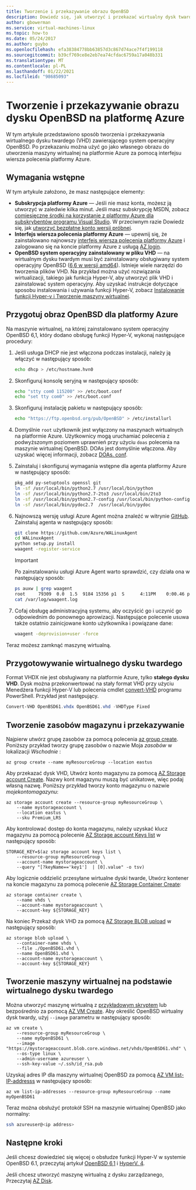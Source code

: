 ```yaml
---
title: Tworzenie i przekazywanie obrazu OpenBSD
description: Dowiedz się, jak utworzyć i przekazać wirtualny dysk twardy (VHD) zawierający system operacyjny OpenBSD, aby utworzyć maszynę wirtualną platformy Azure za pomocą interfejsu wiersza polecenia platformy Azure
author: gbowerman
ms.service: virtual-machines-linux
ms.topic: how-to
ms.date: 05/24/2017
ms.author: guybo
ms.openlocfilehash: efa38384778bb63857d3c867d74ace7f4f199118
ms.sourcegitcommit: b39cf769ce8e2eb7ea74cfdac6759a17a048b331
ms.translationtype: MT
ms.contentlocale: pl-PL
ms.lasthandoff: 01/22/2021
ms.locfileid: "98685093"
---
```

# <a name="create-and-upload-an-openbsd-disk-image-to-azure"></a>Tworzenie i przekazywanie obrazu dysku OpenBSD na platformę Azure
W tym artykule przedstawiono sposób tworzenia i przekazywania wirtualnego dysku twardego (VHD) zawierającego system operacyjny OpenBSD. Po przekazaniu można użyć go jako własnego obrazu do utworzenia maszyny wirtualnej na platformie Azure za pomocą interfejsu wiersza polecenia platformy Azure.


## <a name="prerequisites"></a>Wymagania wstępne
W tym artykule założono, że masz następujące elementy:

* **Subskrypcja platformy Azure** — Jeśli nie masz konta, możesz ją utworzyć w zaledwie kilka minut. Jeśli masz subskrypcję MSDN, zobacz [comiesięczne środki na korzystanie z platformy Azure dla subskrybentów programu Visual Studio](https://azure.microsoft.com/pricing/member-offers/msdn-benefits-details/). W przeciwnym razie Dowiedz się, jak [utworzyć bezpłatne konto wersji próbnej](https://azure.microsoft.com/pricing/free-trial/).  
* **Interfejs wiersza polecenia platformy Azure** — upewnij się, że zainstalowano najnowszy [interfejs wiersza polecenia platformy Azure](/cli/azure/install-azure-cli) i zalogowano się na koncie platformy Azure z usługą [AZ login](/cli/azure/reference-index).
* **OpenBSD system operacyjny zainstalowany w pliku VHD** — na wirtualnym dysku twardym musi być zainstalowany obsługiwany system operacyjny OpenBSD ([6,6 w wersji amd64](https://ftp.openbsd.org/pub/OpenBSD/6.6/amd64/)). Istnieje wiele narzędzi do tworzenia plików VHD. Na przykład można użyć rozwiązania wirtualizacji, takiego jak funkcja Hyper-V, aby utworzyć plik VHD i zainstalować system operacyjny. Aby uzyskać instrukcje dotyczące sposobu instalowania i używania funkcji Hyper-V, zobacz [Instalowanie funkcji Hyper-v i Tworzenie maszyny wirtualnej](/previous-versions/windows/it-pro/windows-server-2012-R2-and-2012/hh846766(v=ws.11)).


## <a name="prepare-openbsd-image-for-azure"></a>Przygotuj obraz OpenBSD dla platformy Azure
Na maszynie wirtualnej, na której zainstalowano system operacyjny OpenBSD 6,1, który dodano obsługę funkcji Hyper-V, wykonaj następujące procedury:

1. Jeśli usługa DHCP nie jest włączona podczas instalacji, należy ją włączyć w następujący sposób:

    ```sh    
    echo dhcp > /etc/hostname.hvn0
    ```

2. Skonfiguruj konsolę seryjną w następujący sposób:

    ```sh
    echo "stty com0 115200" >> /etc/boot.conf
    echo "set tty com0" >> /etc/boot.conf
    ```

3. Skonfiguruj instalację pakietu w następujący sposób:

    ```sh
    echo "https://ftp.openbsd.org/pub/OpenBSD" > /etc/installurl
    ```
   
4. Domyślnie `root` użytkownik jest wyłączony na maszynach wirtualnych na platformie Azure. Użytkownicy mogą uruchamiać polecenia z podwyższonym poziomem uprawnień przy użyciu `doas` polecenia na maszynie wirtualnej OpenBSD. DOAs jest domyślnie włączona. Aby uzyskać więcej informacji, zobacz [DOAs. conf](https://man.openbsd.org/doas.conf.5). 

5. Zainstaluj i skonfiguruj wymagania wstępne dla agenta platformy Azure w następujący sposób:

    ```sh
    pkg_add py-setuptools openssl git
    ln -sf /usr/local/bin/python2.7 /usr/local/bin/python
    ln -sf /usr/local/bin/python2.7-2to3 /usr/local/bin/2to3
    ln -sf /usr/local/bin/python2.7-config /usr/local/bin/python-config
    ln -sf /usr/local/bin/pydoc2.7  /usr/local/bin/pydoc
    ```

6. Najnowszą wersję usługi Azure Agent można znaleźć w witrynie [GitHub](https://github.com/Azure/WALinuxAgent/releases). Zainstaluj agenta w następujący sposób:

    ```sh
    git clone https://github.com/Azure/WALinuxAgent 
    cd WALinuxAgent
    python setup.py install
    waagent -register-service
    ```

    > [!IMPORTANT]
    > Po zainstalowaniu usługi Azure Agent warto sprawdzić, czy działa ona w następujący sposób:
    >
    > ```bash
    > ps auxw | grep waagent
    > root     79309  0.0  1.5  9184 15356 p1  S      4:11PM    0:00.46 python /usr/local/sbin/waagent -daemon (python2.7)
    > cat /var/log/waagent.log
    > ```

7. Cofaj obsługę administracyjną systemu, aby oczyścić go i uczynić go odpowiednim do ponownego aprowizacji. Następujące polecenie usuwa także ostatnio zainicjowane konto użytkownika i powiązane dane:

    ```sh
    waagent -deprovision+user -force
    ```

Teraz możesz zamknąć maszynę wirtualną.


## <a name="prepare-the-vhd"></a>Przygotowywanie wirtualnego dysku twardego
Format VHDX nie jest obsługiwany na platformie Azure, tylko **stałego dysku VHD**. Dysk można przekonwertować na stały format VHD przy użyciu Menedżera funkcji Hyper-V lub polecenia cmdlet [convert-VHD](/powershell/module/hyper-v/convert-vhd?view=win10-ps) programu PowerShell. Przykład jest następujący.

```powershell
Convert-VHD OpenBSD61.vhdx OpenBSD61.vhd -VHDType Fixed
```

## <a name="create-storage-resources-and-upload"></a>Tworzenie zasobów magazynu i przekazywanie
Najpierw utwórz grupę zasobów za pomocą polecenia [az group create](/cli/azure/group). Poniższy przykład tworzy grupę zasobów o nazwie Moja *zasobów* w lokalizacji *Wschodnie* :

```azurecli
az group create --name myResourceGroup --location eastus
```

Aby przekazać dysk VHD, Utwórz konto magazynu za pomocą [AZ Storage account Create](/cli/azure/storage/account). Nazwy kont magazynu muszą być unikatowe, więc podaj własną nazwę. Poniższy przykład tworzy konto magazynu o nazwie *mojekontomagazynu*:

```azurecli
az storage account create --resource-group myResourceGroup \
    --name mystorageaccount \
    --location eastus \
    --sku Premium_LRS
```

Aby kontrolować dostęp do konta magazynu, należy uzyskać klucz magazynu za pomocą polecenie [AZ Storage account Keys list](/cli/azure/storage/account/keys) w następujący sposób:

```azurecli
STORAGE_KEY=$(az storage account keys list \
    --resource-group myResourceGroup \
    --account-name mystorageaccount \
    --query "[?keyName=='key1']  | [0].value" -o tsv)
```

Aby logicznie oddzielić przesyłane wirtualne dyski twarde, Utwórz kontener na koncie magazynu za pomocą polecenie [AZ Storage Container Create](/cli/azure/storage/container):

```azurecli
az storage container create \
    --name vhds \
    --account-name mystorageaccount \
    --account-key ${STORAGE_KEY}
```

Na koniec Przekaż dysk VHD za pomocą [AZ Storage BLOB upload](/cli/azure/storage/blob) w następujący sposób:

```azurecli
az storage blob upload \
    --container-name vhds \
    --file ./OpenBSD61.vhd \
    --name OpenBSD61.vhd \
    --account-name mystorageaccount \
    --account-key ${STORAGE_KEY}
```


## <a name="create-vm-from-your-vhd"></a>Tworzenie maszyny wirtualnej na podstawie wirtualnego dysku twardego
Można utworzyć maszynę wirtualną z [przykładowym skryptem](/previous-versions/azure/virtual-machines/scripts/virtual-machines-linux-cli-sample-create-vm-vhd) lub bezpośrednio za pomocą [AZ VM Create](/cli/azure/vm). Aby określić OpenBSD wirtualny dysk twardy, użyj `--image` parametru w następujący sposób:

```azurecli
az vm create \
    --resource-group myResourceGroup \
    --name myOpenBSD61 \
    --image "https://mystorageaccount.blob.core.windows.net/vhds/OpenBSD61.vhd" \
    --os-type linux \
    --admin-username azureuser \
    --ssh-key-value ~/.ssh/id_rsa.pub
```

Uzyskaj adres IP dla maszyny wirtualnej OpenBSD za pomocą [AZ VM list-IP-addresss](/cli/azure/vm) w następujący sposób:

```azurecli
az vm list-ip-addresses --resource-group myResourceGroup --name myOpenBSD61
```

Teraz można obsłużyć protokół SSH na maszynie wirtualnej OpenBSD jako normalny:
        
```bash
ssh azureuser@<ip address>
```


## <a name="next-steps"></a>Następne kroki
Jeśli chcesz dowiedzieć się więcej o obsłudze funkcji Hyper-V w systemie OpenBSD 6.1, przeczytaj artykuł [OpenBSD 6,1](https://www.openbsd.org/61.html) i [HyperV. 4](https://man.openbsd.org/hyperv.4).

Jeśli chcesz utworzyć maszynę wirtualną z dysku zarządzanego, Przeczytaj [AZ Disk](/cli/azure/disk).